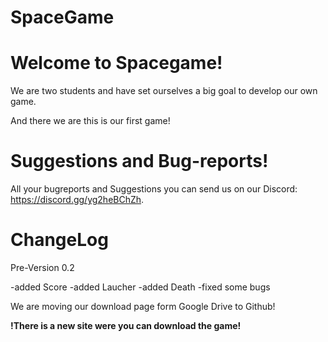 # SpaceGame

# Welcome to Spacegame!

We are two students and have set ourselves a big goal to develop our own game.

And there we are this is our first game!

# Suggestions and Bug-reports!

All your bugreports and Suggestions you can send us on our Discord: https://discord.gg/yg2heBChZh. 

# ChangeLog

Pre-Version 0.2

-added Score
-added Laucher
-added Death
-fixed some bugs

We are moving our download page form Google Drive to Github!

**!There is a new site were you can download the game!**
